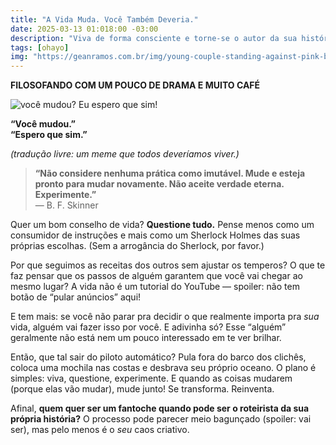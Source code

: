 ```yaml
---
title: "A Vida Muda. Você Também Deveria."
date: 2025-03-13 01:018:00 -03:00
description: "Viva de forma consciente e torne-se o autor da sua história. O mundo não precisa de mais fantoches!"
tags: [ohayo]
img: "https://geanramos.com.br/img/young-couple-standing-against-pink-background_1048944-12628846.jpg"
---
```


 **FILOSOFANDO COM UM POUCO DE DRAMA E MUITO CAFÉ**

![você mudou? Eu espero que sim!](https://geanramos.com.br/img/young-couple-standing-against-pink-background_1048944-12628846.jpg)

**“Você mudou.”**  
**“Espero que sim.”**

*(tradução livre: um meme que todos deveríamos viver.)*

> **“Não considere nenhuma prática como imutável. Mude e esteja pronto para mudar novamente. Não aceite verdade eterna. Experimente.”**  
— B. F. Skinner

Quer um bom conselho de vida? **Questione tudo.** Pense menos como um consumidor de instruções e mais como um Sherlock Holmes das suas próprias escolhas. (Sem a arrogância do Sherlock, por favor.)

Por que seguimos as receitas dos outros sem ajustar os temperos? O que te faz pensar que os passos de alguém garantem que você vai chegar ao mesmo lugar? A vida não é um tutorial do YouTube — spoiler: não tem botão de “pular anúncios” aqui!

E tem mais: se você não parar pra decidir o que realmente importa pra *sua* vida, alguém vai fazer isso por você. E adivinha só? Esse “alguém” geralmente não está nem um pouco interessado em te ver brilhar.

Então, que tal sair do piloto automático? Pula fora do barco dos clichês, coloca uma mochila nas costas e desbrava seu próprio oceano. O plano é simples: viva, questione, experimente. E quando as coisas mudarem (porque elas vão mudar), mude junto! Se transforma. Reinventa.

Afinal, **quem quer ser um fantoche quando pode ser o roteirista da sua própria história?** O processo pode parecer meio bagunçado (spoiler: vai ser), mas pelo menos é o *seu* caos criativo.
